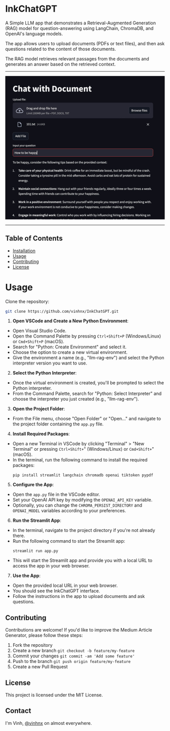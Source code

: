 # InkChatGPT

A Simple LLM app that demonstrates a Retrieval-Augmented Generation (RAG) model for question-answering using LangChain, ChromaDB, and OpenAI's language models.

The app allows users to upload documents (PDFs or text files), and then ask questions related to the content of those documents.

The RAG model retrieves relevant passages from the documents and generates an answer based on the retrieved context.

---

![Demo Screenshot](./img/screenshot.jpg)

---

## Table of Contents

-   [Installation](#installation)
-   [Usage](#usage)
-   [Contributing](#contributing)
-   [License](#license)

# Usage

Clone the repository:

```bash
git clone https://github.com/vinhnx/InkChatGPT.git
```

1. **Open VSCode and Create a New Python Environment**:

-   Open Visual Studio Code.
-   Open the Command Palette by pressing `Ctrl+Shift+P` (Windows/Linux) or `Cmd+Shift+P` (macOS).
-   Search for "Python: Create Environment" and select it.
-   Choose the option to create a new virtual environment.
-   Give the environment a name (e.g., "llm-rag-env") and select the Python interpreter version you want to use.

2. **Select the Python Interpreter**:

-   Once the virtual environment is created, you'll be prompted to select the Python interpreter.
-   From the Command Palette, search for "Python: Select Interpreter" and choose the interpreter you just created (e.g., "llm-rag-env").

3. **Open the Project Folder**:

-   From the File menu, choose "Open Folder" or "Open..." and navigate to the project folder containing the `app.py` file.

4. **Install Required Packages**:

-   Open a new Terminal in VSCode by clicking "Terminal" > "New Terminal" or pressing `Ctrl+Shift+`" (Windows/Linux) or `Cmd+Shift+`" (macOS).
-   In the terminal, run the following command to install the required packages:
    ```
    pip install streamlit langchain chromadb openai tiktoken pypdf
    ```

5. **Configure the App**:

-   Open the `app.py` file in the VSCode editor.
-   Set your OpenAI API key by modifying the `OPENAI_API_KEY` variable.
-   Optionally, you can change the `CHROMA_PERSIST_DIRECTORY` and `OPENAI_MODEL` variables according to your preferences.

6. **Run the Streamlit App**:

-   In the terminal, navigate to the project directory if you're not already there.
-   Run the following command to start the Streamlit app:
    ```
    streamlit run app.py
    ```
-   This will start the Streamlit app and provide you with a local URL to access the app in your web browser.

7. **Use the App**:

-   Open the provided local URL in your web browser.
-   You should see the InkChatGPT interface.
-   Follow the instructions in the app to upload documents and ask questions.

## Contributing

Contributions are welcome! If you'd like to improve the Medium Article Generator, please follow these steps:

1. Fork the repository
1. Create a new branch `git checkout -b feature/my-feature`
1. Commit your changes `git commit -am 'Add some feature'`
1. Push to the branch `git push origin feature/my-feature`
1. Create a new Pull Request

## License

This project is licensed under the MIT License.

## Contact

I'm Vinh, [@vinhnx](https://x.com/vinhnx) on almost everywhere.

